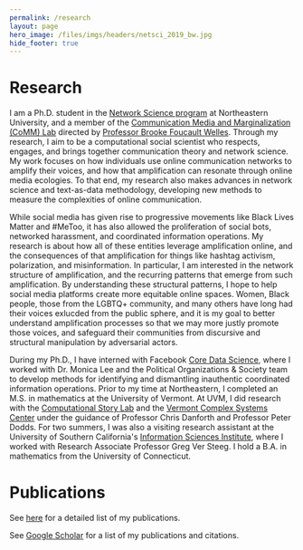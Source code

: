 ```yaml
---
permalink: /research
layout: page
hero_image: /files/imgs/headers/netsci_2019_bw.jpg
hide_footer: true
---
```


# Research

I am a Ph.D. student in the [Network Science program](https://www.networkscienceinstitute.org/) at Northeastern University, and a member of the [Communication Media and Marginalization (CoMM) Lab](https://www.networkscienceinstitute.org/commlab) directed by [Professor Brooke Foucault Welles](http://brooke-welles.squarespace.com/). Through my research, I aim to be a computational social scientist who respects, engages, and brings together communication theory and network science. My work focuses on how individuals use online communication networks to amplify their voices, and how that amplification can resonate through online media ecologies. To that end, my research also makes advances in network science and text-as-data methodology, developing new methods to measure the complexities of online communication.

While social media has given rise to progressive movements like Black Lives Matter and #MeToo, it has also allowed the proliferation of social bots, networked harassment, and coordinated information operations. My research is about how all of these entities leverage amplification online, and the consequences of that amplification for things like hashtag activism, polarization, and misinformation. In particular, I am interested in the network structure of amplification, and the recurring patterns that emerge from such amplification. By understanding these structural patterns, I hope to help social media platforms create more equitable online spaces. Women, Black people, those from the LGBTQ+ community, and many others have long had their voices exlucded from the public sphere, and it is my goal to better understand amplification processes so that we may more justly promote those voices, and safeguard their communities from discursive and structural manipulation by adversarial actors.

During my Ph.D., I have interned with Facebook [Core Data Science](https://research.fb.com/teams/core-data-science/), where I worked with Dr. Monica Lee and the Political Organizations & Society team to develop methods for identifying and dismantling inauthentic coordinated information operations. Prior to my time at Northeastern, I completed an M.S. in mathematics at the University of Vermont. At UVM, I did research with the [Computational Story Lab](https://www.uvm.edu/storylab/) and the [Vermont Complex Systems Center](https://vermontcomplexsystems.org/) under the guidance of Professor Chris Danforth and Professor Peter Dodds. For two summers, I was also a visiting research assistant at the University of Southern California's [Information Sciences Institute](https://www.isi.edu/home), where I worked with Research Associate Professor Greg Ver Steeg. I hold a B.A. in mathematics from the University of Connecticut.

# Publications

<i class="fas fa-book-open fa-2x"></i> See [here](/publications) for a detailed list of my publications.

<i class="ai ai-google-scholar ai-2x"></i> See [Google Scholar](https://scholar.google.com/citations?user=hRNEOnAAAAAJ) for a list of my publications and citations.
